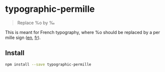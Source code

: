 # typographic-permille

> Replace %o by ‰

This is meant for French typography, where %o should be replaced by a per mille sign ([en](http://www.fileformat.info/info/unicode/char/2030/index.htm), [fr](https://fr.wikipedia.org/wiki/Pour_mille)).

## Install

```sh
npm install --save typographic-permille
```
